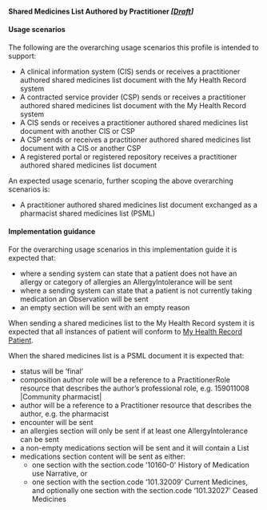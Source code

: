 #### Shared Medicines List Authored by Practitioner *[[Draft](http://hl7.org/fhir/stu3/valueset-publication-status.html)]*

#### Usage scenarios 

The following are the overarching usage scenarios this profile is intended to support:

* A clinical information system (CIS) sends or receives a practitioner authored shared medicines list document with the My Health Record system
* A contracted service provider (CSP) sends or receives a practitioner authored shared medicines list document with the My Health Record system
* A CIS sends or receives a practitioner authored shared medicines list document with another CIS or CSP
* A CSP sends or receives a practitioner authored shared medicines list document with a CIS or another CSP
* A registered portal or registered repository receives a practitioner authored shared medicines list document

An expected usage scenario, further scoping the above overarching scenarios is:
* A practitioner authored shared medicines list document exchanged as a pharmacist shared medicines list (PSML)

#### Implementation guidance 

For the overarching usage scenarios in this implementation guide it is expected that:

* where a sending system can state that a patient does not have an allergy or category of allergies an AllergyIntolerance will be sent
* where a sending system can state that a patient is not currently taking medication an Observation will be sent
* an empty section will be sent with an empty reason
 
When sending a shared medicines list to the My Health Record system it is expected that all instances of patient will conform to [My Health Record Patient](StructureDefinition-patient-mhr-1.html).

When the shared medicines list is a PSML document it is expected that:

* status will be ‘final’
* composition author role will be a reference to a PractitionerRole resource that describes the author’s professional role, e.g. 159011008 \|Community pharmacist\|
* author will be a reference to a Practitioner resource that describes the author, e.g. the pharmacist
* encounter will be sent
* an allergies section will only be sent if at least one AllergyIntolerance can be sent
* a non-empty medications section will be sent and it will contain a List
* medications section content will be sent as either:
  * one section with the section.code '10160-0' History of Medication use Narrative, or
  * one section with the section.code ‘101.32009’ Current Medicines, and optionally one section with the section.code ‘101.32027’ Ceased Medicines